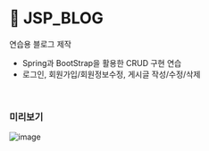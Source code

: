 # 📝 JSP_BLOG
연습용 블로그 제작
- Spring과 BootStrap을 활용한 CRUD 구현 연습
- 로그인, 회원가입/회원정보수정, 게시글 작성/수정/삭제

<br>

### 미리보기
![image](https://user-images.githubusercontent.com/93658676/173071056-1a9c772c-ff14-4221-acdf-af0c72a361e7.png)
